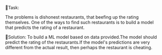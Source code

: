 📌Task:

The problems is dishonest restaurants, that beefing up the rating themselves. One of the ways to find such restaurants is to build a model that predicts the rating of a restaurant.

📌Solution:
To build a ML model based on data provided.The model should predict the rating of the restaurants.If the model's predictions are very different from the actual result, then perhaps the restaurant is cheating.
